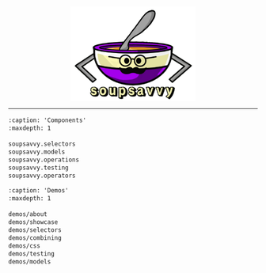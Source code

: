 <picture align="center">
    <img src="https://github.com/sewcio543/soupsavvy/raw/main/resources/logo.png?raw=true" alt="soupsavvy" style="max-width: 50%;display: block;margin-right: auto;margin-left: auto;">
</picture>
<hr>

```{toctree}
:caption: 'Components'
:maxdepth: 1

soupsavvy.selectors
soupsavvy.models
soupsavvy.operations
soupsavvy.testing
soupsavvy.operators
```

```{toctree}
:caption: 'Demos'
:maxdepth: 1

demos/about
demos/showcase
demos/selectors
demos/combining
demos/css
demos/testing
demos/models
```

```{include} ../../README.md
```
